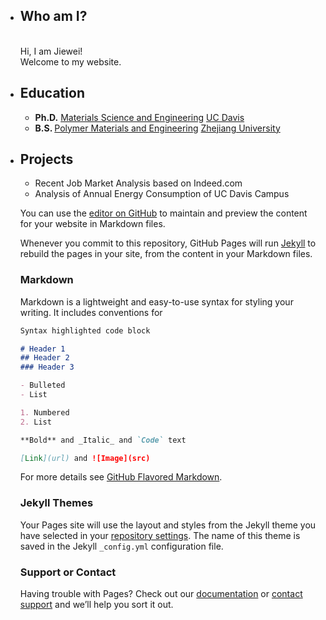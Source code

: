 <ul>
  <li> <h2> Who am I? </h2>
  <br> Hi, I am Jiewei!
  <br> Welcome to my website.
  
  
  

  <li> <h2> Education </h2>  
       <ul> 
            <li> <b> Ph.D.</b> 
            <a href="https://mse.engineering.ucdavis.edu/">Materials Science and Engineering</a>
            <a href="https://www.ucdavis.edu/">UC Davis</a>
            </li>
            <li> <b> B.S. </b> 
            <a href="http://polymer.zju.edu.cn/english/">Polymer Materials and Engineering</a>
            <a href="http://www.zju.edu.cn/english/">Zhejiang University</a>
            </li>
       
   </ul>

  <li> <h2> Projects </h2>
       <ul> 
            <li> Recent Job Market Analysis based on Indeed.com</li>
            <li> Analysis of Annual Energy Consumption of UC Davis Campus</li>
            </ul>
  

You can use the [editor on GitHub](https://github.com/CelineChen0211/CelineChen0211.github.io/edit/master/index.md) to maintain and preview the content for your website in Markdown files.

Whenever you commit to this repository, GitHub Pages will run [Jekyll](https://jekyllrb.com/) to rebuild the pages in your site, from the content in your Markdown files.

### Markdown

Markdown is a lightweight and easy-to-use syntax for styling your writing. It includes conventions for

```markdown
Syntax highlighted code block

# Header 1
## Header 2
### Header 3

- Bulleted
- List

1. Numbered
2. List

**Bold** and _Italic_ and `Code` text

[Link](url) and ![Image](src)
```

For more details see [GitHub Flavored Markdown](https://guides.github.com/features/mastering-markdown/).

### Jekyll Themes

Your Pages site will use the layout and styles from the Jekyll theme you have selected in your [repository settings](https://github.com/CelineChen0211/CelineChen0211.github.io/settings). The name of this theme is saved in the Jekyll `_config.yml` configuration file.

### Support or Contact

Having trouble with Pages? Check out our [documentation](https://help.github.com/categories/github-pages-basics/) or [contact support](https://github.com/contact) and we’ll help you sort it out.

